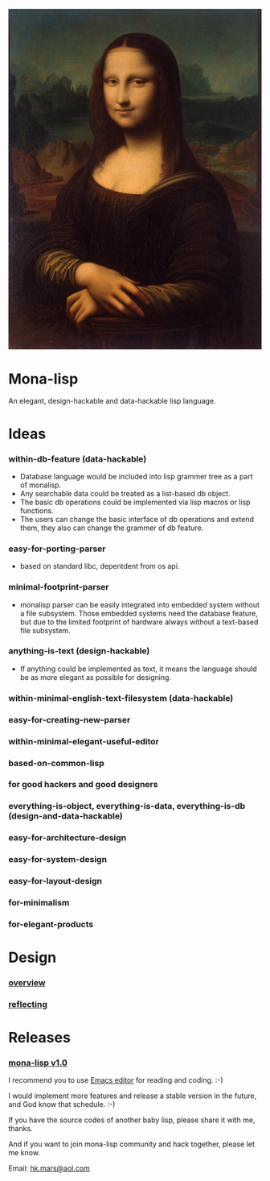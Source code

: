 
![image](doc/monalisa_logo.jpg "logo")


# Mona-lisp
An elegant, design-hackable and data-hackable lisp language.

# Ideas
### within-db-feature (data-hackable)
- Database language would be included into lisp grammer tree as a part of monalisp.
- Any searchable data could be treated as a list-based db object.
- The basic db operations could be implemented via lisp macros or lisp functions.
- The users can change the basic interface of db operations and extend them, they also can change the grammer of db feature.

### easy-for-porting-parser
- based on standard libc, depentdent from os api.

### minimal-footprint-parser
- monalisp parser can be easily integrated into embedded system without a file subsystem.
Those embedded systems need the database feature, but due to the limited footprint of hardware always without a text-based file subsystem.

### anything-is-text (design-hackable)
- If anything could be implemented as text, it means the language should be as more elegant as possible for designing. 

### within-minimal-english-text-filesystem (data-hackable)

### easy-for-creating-new-parser

### within-minimal-elegant-useful-editor

### based-on-common-lisp

### for good hackers and good designers

### everything-is-object, everything-is-data, everything-is-db (design-and-data-hackable)

### easy-for-architecture-design

### easy-for-system-design

### easy-for-layout-design

### for-minimalism

### for-elegant-products


# Design

### [overview](design.md)

### [reflecting](./design-reflecting.md)



# Releases

### [mona-lisp v1.0](https://github.com/hk-mars/mona-lisp/releases/tag/v1.0)

I recommend you to use [Emacs editor](https://www.gnu.org/software/emacs/) for reading and coding. :-)

I would implement more features and release a stable version in the future, and God know that schedule. :-)

If you have the source codes of another baby lisp, please share it with me, thanks.

And if you want to join mona-lisp community and hack together, please let me know.

Email: hk.mars@aol.com





